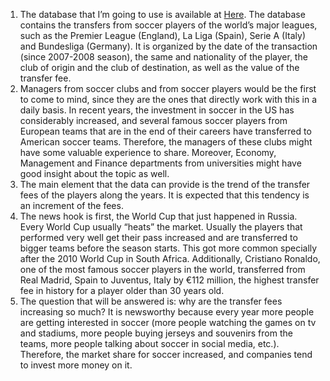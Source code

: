 1. The database that I’m going to use is available at [Here](http://www.soccernews.com/soccer-transfers). The database contains the transfers from soccer players of the world’s major leagues, such as the Premier League (England), La Liga (Spain), Serie A (Italy) and Bundesliga (Germany). It is organized by the date of the transaction (since 2007-2008 season), the same and nationality of the player, the club of origin and the club of destination, as well as the value of the transfer fee.
2. Managers from soccer clubs and from soccer players would be the first to come to mind, since they are the ones that directly work with this in a daily basis. In recent years, the investment in soccer in the US has considerably increased, and several famous soccer players from European teams that are in the end of their careers have transferred to American soccer teams. Therefore, the managers of these clubs might have some valuable experience to share. Moreover, Economy, Management and Finance departments from universities might have good insight about the topic as well.
3. The main element that the data can provide is the trend of the transfer fees of the players along the years. It is expected that this tendency is an increment of the fees.
4. The news hook is first, the World Cup that just happened in Russia. Every World Cup usually “heats” the market. Usually the players that performed very well get their pass increased and are transferred to bigger teams before the season starts. This got more common specially after the 2010 World Cup in South Africa. Additionally, Cristiano Ronaldo, one of the most famous soccer players in the world, transferred from Real Madrid, Spain to Juventus, Italy by €112 million, the highest transfer fee in history for a player older than 30 years old.
5. The question that will be answered is: why are the transfer fees increasing so much? It is newsworthy because every year more people are getting interested in soccer (more people watching the games on tv and stadiums, more people buying jerseys and souvenirs from the teams, more people talking about soccer in social media, etc.). Therefore, the market share for soccer increased, and companies tend to invest more money on it.
